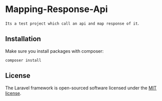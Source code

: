 # Mapping-Response-Api

`Its a test project which call an api and map response of it`.

## Installation

Make sure you install packages with composer:

```
composer install
```

## License

The Laravel framework is open-sourced software licensed under the [MIT license](https://opensource.org/licenses/MIT).
